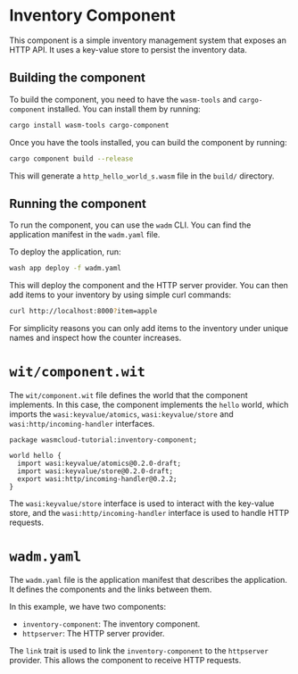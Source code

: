 # Inventory Component

This component is a simple inventory management system that exposes an HTTP API. It uses a key-value
store to persist the inventory data.

## Building the component

To build the component, you need to have the `wasm-tools` and `cargo-component` installed. You can
install them by running:

```sh
cargo install wasm-tools cargo-component
```

Once you have the tools installed, you can build the component by running:

```sh
cargo component build --release
```

This will generate a `http_hello_world_s.wasm` file in the `build/` directory.

## Running the component

To run the component, you can use the `wadm` CLI. You can find the application manifest in the
`wadm.yaml` file.

To deploy the application, run:

```sh
wash app deploy -f wadm.yaml
```

This will deploy the component and the HTTP server provider. You can then add items to your
inventory by using simple curl commands:

```bash
curl http://localhost:8000?item=apple
```

For simplicity reasons you can only add items to the inventory under unique names and inspect how
the counter increases.

# `wit/component.wit`

The `wit/component.wit` file defines the world that the component implements. In this case, the
component implements the `hello` world, which imports the `wasi:keyvalue/atomics`,
`wasi:keyvalue/store` and `wasi:http/incoming-handler` interfaces.

```wit
package wasmcloud-tutorial:inventory-component;

world hello {
  import wasi:keyvalue/atomics@0.2.0-draft;
  import wasi:keyvalue/store@0.2.0-draft;
  export wasi:http/incoming-handler@0.2.2;
}
```

The `wasi:keyvalue/store` interface is used to interact with the key-value store, and the
`wasi:http/incoming-handler` interface is used to handle HTTP requests.

# `wadm.yaml`

The `wadm.yaml` file is the application manifest that describes the application. It defines the
components and the links between them.

In this example, we have two components:

- `inventory-component`: The inventory component.
- `httpserver`: The HTTP server provider.

The `link` trait is used to link the `inventory-component` to the `httpserver` provider. This allows
the component to receive HTTP requests.
